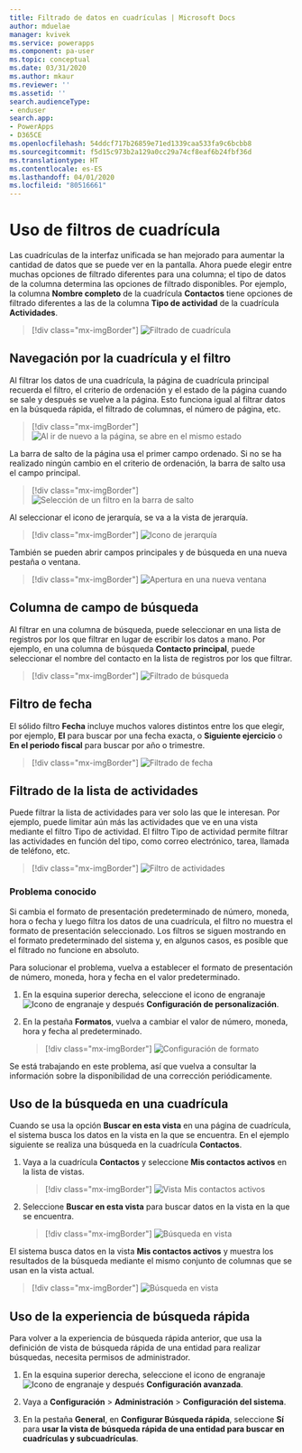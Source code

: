 ```yaml
---
title: Filtrado de datos en cuadrículas | Microsoft Docs
author: mduelae
manager: kvivek
ms.service: powerapps
ms.component: pa-user
ms.topic: conceptual
ms.date: 03/31/2020
ms.author: mkaur
ms.reviewer: ''
ms.assetid: ''
search.audienceType:
- enduser
search.app:
- PowerApps
- D365CE
ms.openlocfilehash: 54ddcf717b26859e71ed1339caa533fa9c6bcbb8
ms.sourcegitcommit: f5d15c973b2a129a0cc29a74cf8eaf6b24fbf36d
ms.translationtype: HT
ms.contentlocale: es-ES
ms.lasthandoff: 04/01/2020
ms.locfileid: "80516661"
---
```

# <a name="use-grid-filters"></a>Uso de filtros de cuadrícula 

Las cuadrículas de la interfaz unificada se han mejorado para aumentar la cantidad de datos que se puede ver en la pantalla. Ahora puede elegir entre muchas opciones de filtrado diferentes para una columna; el tipo de datos de la columna determina las opciones de filtrado disponibles. Por ejemplo, la columna **Nombre completo** de la cuadrícula **Contactos** tiene opciones de filtrado diferentes a las de la columna **Tipo de actividad** de la cuadrícula **Actividades**.


   > [!div class="mx-imgBorder"]
   > ![Filtrado de cuadrícula](media/filter-options.png "Filtrado de cuadrícula")
   

## <a name="grid-and-filter-navigation"></a>Navegación por la cuadrícula y el filtro

Al filtrar los datos de una cuadrícula, la página de cuadrícula principal recuerda el filtro, el criterio de ordenación y el estado de la página cuando se sale y después se vuelve a la página. Esto funciona igual al filtrar datos en la búsqueda rápida, el filtrado de columnas, el número de página, etc. 

   > [!div class="mx-imgBorder"]
   > ![Al ir de nuevo a la página, se abre en el mismo estado](media/grid-remember-state-on-back-navigate.gif "Al ir de nuevo a la página, se abre en el mismo estado")

La barra de salto de la página usa el primer campo ordenado. Si no se ha realizado ningún cambio en el criterio de ordenación, la barra de salto usa el campo principal.

   > [!div class="mx-imgBorder"]
   > ![Selección de un filtro en la barra de salto](media/jumpbar-filter-on-sorted-column.gif "Selección de un filtro en la barra de salto")
  
Al seleccionar el icono de jerarquía, se va a la vista de jerarquía.

   > [!div class="mx-imgBorder"]
   > ![Icono de jerarquía](media/grid-row-hierarchy-icon.png "Icono de jerarquía")

También se pueden abrir campos principales y de búsqueda en una nueva pestaña o ventana.

   > [!div class="mx-imgBorder"]
   > ![Apertura en una nueva ventana](media/newtab.png "Apertura en una nueva ventana")
  
  
## <a name="lookup-field-column"></a>Columna de campo de búsqueda

Al filtrar en una columna de búsqueda, puede seleccionar en una lista de registros por los que filtrar en lugar de escribir los datos a mano. Por ejemplo, en una columna de búsqueda **Contacto principal**, puede seleccionar el nombre del contacto en la lista de registros por los que filtrar.

   > [!div class="mx-imgBorder"]
   > ![Filtrado de búsqueda](media/lookup-filter.png "Filtrado de búsqueda")

## <a name="date-filter"></a>Filtro de fecha

El sólido filtro **Fecha** incluye muchos valores distintos entre los que elegir, por ejemplo, **El** para buscar por una fecha exacta, o **Siguiente ejercicio** o **En el periodo fiscal** para buscar por año o trimestre.

   > [!div class="mx-imgBorder"]
   > ![Filtrado de fecha](media/date-filter.png "Filtrado de fecha")

## <a name="filter-the-list-of-activities"></a>Filtrado de la lista de actividades

Puede filtrar la lista de actividades para ver solo las que le interesan. Por ejemplo, puede limitar aún más las actividades que ve en una vista mediante el filtro Tipo de actividad. El filtro Tipo de actividad permite filtrar las actividades en función del tipo, como correo electrónico, tarea, llamada de teléfono, etc.


   > [!div class="mx-imgBorder"]
   > ![Filtro de actividades](media/activity_filter.png "Filtro de actividades")


### <a name="known-issue"></a>Problema conocido 

Si cambia el formato de presentación predeterminado de número, moneda, hora o fecha y luego filtra los datos de una cuadrícula, el filtro no muestra el formato de presentación seleccionado. Los filtros se siguen mostrando en el formato predeterminado del sistema y, en algunos casos, es posible que el filtrado no funcione en absoluto. 

Para solucionar el problema, vuelva a establecer el formato de presentación de número, moneda, hora y fecha en el valor predeterminado. 

1. En la esquina superior derecha, seleccione el icono de engranaje ![Icono de engranaje](media/selection-rule-gear-button.png) y después **Configuración de personalización**.

2. En la pestaña **Formatos**, vuelva a cambiar el valor de número, moneda, hora y fecha al predeterminado.

    > [!div class="mx-imgBorder"] 
    > ![Configuración de formato](media/default-format.png "Configuración de formato")
    
Se está trabajando en este problema, así que vuelva a consultar la información sobre la disponibilidad de una corrección periódicamente.

  
## <a name="use-search-on-a-grid"></a>Uso de la búsqueda en una cuadrícula

Cuando se usa la opción **Buscar en esta vista** en una página de cuadrícula, el sistema busca los datos en la vista en la que se encuentra. En el ejemplo siguiente se realiza una búsqueda en la cuadrícula **Contactos**.

1. Vaya a la cuadrícula **Contactos** y seleccione **Mis contactos activos** en la lista de vistas.

    > [!div class="mx-imgBorder"]
    > ![Vista Mis contactos activos](media/myactive-contacts-view.png "Vista Mis contactos activos")

2. Seleccione **Buscar en esta vista** para buscar datos en la vista en la que se encuentra.

    > [!div class="mx-imgBorder"]
    > ![Búsqueda en vista](media/search-view.png "Buscar en esta vista")

El sistema busca datos en la vista **Mis contactos activos** y muestra los resultados de la búsqueda mediante el mismo conjunto de columnas que se usan en la vista actual.

   > [!div class="mx-imgBorder"]
   > ![Búsqueda en vista](media/search-view2.png "Resultados de búsqueda del comando Buscar en esta vista")


## <a name="use-the-quick-find-search-experience"></a>Uso de la experiencia de búsqueda rápida

Para volver a la experiencia de búsqueda rápida anterior, que usa la definición de vista de búsqueda rápida de una entidad para realizar búsquedas, necesita permisos de administrador.

1. En la esquina superior derecha, seleccione el icono de engranaje ![Icono de engranaje](media/selection-rule-gear-button.png) y después **Configuración avanzada**.

2. Vaya a **Configuración** > **Administración** > **Configuración del sistema**.

3. En la pestaña **General**, en **Configurar Búsqueda rápida**, seleccione **Sí** para **usar la vista de búsqueda rápida de una entidad para buscar en cuadrículas y subcuadrículas**.




